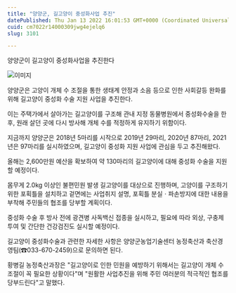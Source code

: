 ```yaml
---
title: "양양군, 길고양이 중성화사업 추진"
datePublished: Thu Jan 13 2022 16:01:53 GMT+0000 (Coordinated Universal Time)
cuid: cm7022r14000309jwg4ejelq6
slug: 3101

---
```



양양군이 길고양이 중성화사업을 추진한다

![이미지](https://cdn.hashnode.com/res/hashnode/image/upload/v1739252572378/e0b1563e-bffa-4718-bb1e-36a306c3a79e.jpeg)

양양군은 고양이 개체 수 조절을 통한 생태계 안정과 소음 등으로 인한 사회갈등 완화를 위해 길고양이 중성화 수술 지원 사업을 추진한다.

이는 주택가에서 살아가는 길고양이를 구조해 관내 지정 동물병원에서 중성화수술을 한 후, 원래 살던 곳에 다시 방사해 개체 수를 적정하게 유지하기 위함이다.

지금까지 양양군은 2018년 5마리를 시작으로 2019년 29마리, 2020년 87마리, 2021년은 97마리를 실시하였으며, 길고양이 중성화 지원 사업에 관심을 두고 추진해왔다.

올해는 2,600만원 예산을 확보하여 약 130마리의 길고양이에 대해 중성화 수술을 지원할 예정이다.

몸무게 2.0kg 이상인 불편민원 발생 길고양이를 대상으로 진행하며, 고양이를 구조하기 위한 포획틀을 설치하고 겉면에는 사업취지 설명, 포획틀 분실ㆍ파손방지에 대한 내용을 부착해 주민들의 협조를 당부할 계획이다.

중성화 수술 후 방사 전에 광견병 사독백신 접종을 실시하고, 필요에 따라 외상, 구충제 투여 및 간단한 건강검진도 실시할 예정이다.

길고양이 중성화수술과 관련한 자세한 사항은 양양군농업기술센터 농정축산과 축산경영팀(☎033-670-2459)으로 문의하면 된다.

황병길 농정축산과장은 "길고양이로 인한 민원을 예방하기 위해서는 길고양이 개체 수 조절이 꼭 필요한 상황이다"며 "원활한 사업추진을 위해 주민 여러분의 적극적인 협조를 당부드린다"고 말했다.